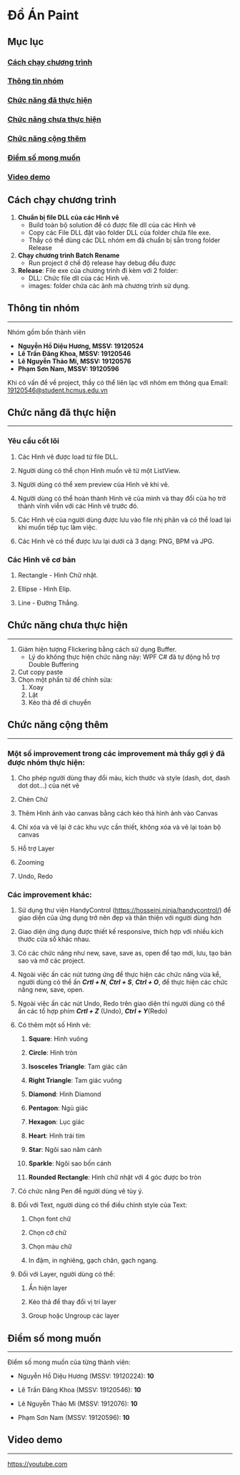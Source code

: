 # **Đồ Án Paint**

## **Mục lục**
### [Cách chạy chương trình](#run)  
### [Thông tin nhóm](#team)  
### [Chức năng đã thực hiện](#done)  
### [Chức năng chưa thực hiện](#notdone)  
### [Chức năng cộng thêm](#other)
### [Điểm số mong muốn](#score)
### [Video demo](#video)

## **Cách chạy chương trình**<a name="run"></a>
1. **Chuẩn bị file DLL của các Hình vẽ**
    - Build toàn bộ solution để có được file dll của các Hình vẽ
    - Copy các File DLL đặt vào folder DLL của folder chứa file exe.
    - Thầy có thể dùng các DLL nhóm em đã chuẩn bị sẵn trong folder Release
2. **Chạy chương trình Batch Rename**
    - Run project ở chế độ release hay debug đều được
3. **Release**:
    File exe của chương trình đi kèm với 2 folder:
    - DLL: Chức file dll của các Hình vẽ.
    - images: folder chứa các ảnh mà chương trình sử dụng.
## **Thông tin nhóm**<a name="team"></a>
* * *
Nhóm gồm bốn thành viên
- **Nguyễn Hồ Diệu Hương, MSSV: 19120524**
- **Lê Trần Đăng Khoa, MSSV: 19120546**
- **Lê Nguyễn Thảo Mi, MSSV: 19120576**
- **Phạm Sơn Nam, MSSV: 19120596**

Khi có vấn đề về project, thầy có thể liên lạc với nhóm em thông qua Email: <19120546@student.hcmus.edu.vn>
## **Chức năng đã thực hiện**<a name="done"></a>
* * *
### Yêu cầu cốt lõi
1. Các Hình vẽ được load từ file DLL.

2. Người dùng có thể chọn Hình muốn vẽ từ một ListView.

3. Người dùng có thể xem preview của Hình vẽ khi vẽ.

4. Người dùng có thể hoàn thành Hình vẽ của mình và thay đổi của họ trở thành vĩnh viễn với các Hình vẽ trước đó.

5. Các Hình vẽ của người dùng được lưu vào file nhị phân và có thể load lại khi muốn tiếp tục làm việc.

6. Các Hình vẽ có thể được lưu lại dưới cả 3 dạng: PNG, BPM và JPG.
### Các Hình vẽ cơ bản
1. Rectangle - Hình Chữ nhật.

2. Ellipse - Hình Elip.
3. Line - Đường Thẳng.

## **Chức năng chưa thực hiện**<a name="notdone"></a>
* * *
1. Giảm hiện tượng Flickering bằng cách sử dụng Buffer.
    - Lý do không thực hiện chức năng này: WPF C# đã tự động hỗ trợ Double Buffering
2. Cut copy paste
3. Chọn một phần tử để chỉnh sửa:
    1. Xoay
    2. Lật
    3. Kéo thả để di chuyển
## **Chức năng cộng thêm**<a name="other"></a>
* * *
### **Một số improvement trong các improvement mà thầy gợi ý đã được nhóm thực hiện:** 
1. Cho phép người dùng thay đổi màu, kích thước và style (dash, dot, dash dot dot...) của nét vẽ

2. Chèn Chữ
3. Thêm Hình ảnh vào canvas bằng cách kéo thả hình ảnh vào Canvas
4. Chỉ xóa và vẽ lại ở các khu vực cần thiết, không xóa và vẽ lại toàn bộ canvas
5. Hỗ trợ Layer
7. Zooming
9. Undo, Redo
### **Các improvement khác:**
1. Sử dụng thư viện HandyControl (https://hosseini.ninja/handycontrol/) để giao diện của ứng dụng trở nên đẹp và thân thiện với người dùng hơn

2. Giao diện ứng dụng được thiết kế responsive, thích hợp với nhiều kích thước cửa sổ khác nhau.
3. Có các chức năng như new, save, save as, open để tạo mới, lưu, tạo bản sao và mở các project. 
4. Ngoài việc ấn các nút tương ứng để thực hiện các chức năng vừa kể, người dùng cỏ thể ấn ***Crtl + N***, ***Ctrl + S***, ***Ctrl + O***, để thực hiện các chức năng new, save, open.
5. Ngoài việc ấn các nút Undo, Redo trên giao diện thì người dùng có thể ấn các tổ hợp phím ***Crtl + Z*** (Undo), ***Ctrl + Y***(Redo)
6.  Có thêm một số Hình vẽ:
    1. **Square**: Hình vuông
    
    2. **Circle**: Hình tròn
    3. **Isosceles Triangle**: Tam giác cân
    4. **Right Triangle**: Tam giác vuông
    5. **Diamond**: Hình Diamond
    6. **Pentagon**: Ngủ giác
    7. **Hexagon**: Lục giác
    8. **Heart**: Hình trái tim
    9. **Star**: Ngôi sao năm cánh
    10. **Sparkle**: Ngôi sao bốn cánh
    11. **Rounded Rectangle**: Hình chữ nhật với 4 góc được bo tròn
7. Có chức năng Pen để người dùng vẽ tùy ý.
8. Đối với Text, người dùng có thể điều chỉnh style của Text:
    1. Chọn font chữ

    2. Chọn cỡ chữ
    3. Chọn màu chữ
    4. In đậm, in nghiêng, gạch chân, gạch ngang.
9. Đối với Layer, người dùng có thể:
    1. Ẩn hiện layer

    2. Kéo thả để thay đổi vị trí layer
    3. Group hoặc Ungroup các layer
## **Điểm số mong muốn** <a name="score"></a>
* * *
Điểm số mong muốn của từng thành viên:
- Nguyễn Hồ Diệu Hương (MSSV: 19120224): **10**

- Lê Trần Đăng Khoa (MSSV: 19120546): **10**
- Lê Nguyễn Thảo Mi (MSSV: 1912076): **10**
- Phạm Sơn Nam (MSSV: 19120596): **10**
## **Video demo** <a name="video"></a>
* * *
<https://youtube.com>

